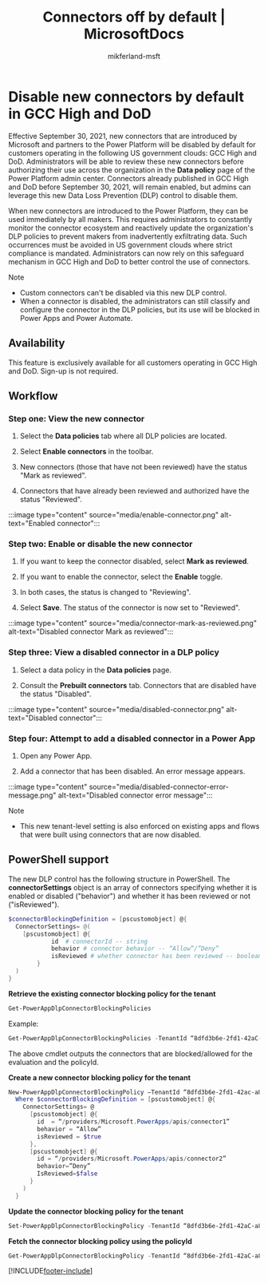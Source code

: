 ﻿---
title: "Connectors off by default | MicrosoftDocs"
description: Describes how the connectors are off by default for GCC High and DoD.
ms.service: power-platform
ms.component: pa-admin
ms.topic: conceptual
ms.date: 10/11/2021
ms.subservice: admin
author: mikferland-msft
ms.author: miferlan
ms.reviewer: jimholtz
contributors:
  - mikferland-msft
ms.custom: "admin-security"
search.audienceType: 
  - admin
search.app:
  - D365CE
  - PowerApps
  - Powerplatform
  - Flow
---
# Disable new connectors by default in GCC High and DoD

Effective September 30, 2021, new connectors that are introduced by Microsoft and partners to the Power Platform will be disabled by default for customers operating in the following US government clouds: GCC High and DoD. Administrators will be able to review these new connectors before  authorizing their use across the organization in the **Data policy** page of the Power Platform admin center. Connectors already published in GCC High and DoD before September 30, 2021, will remain enabled, but admins can leverage this new Data Loss Prevention (DLP) control to disable them.

When new connectors are introduced to the Power Platform, they can be used immediately by all makers. This requires administrators to constantly monitor the connector ecosystem and reactively update the organization's DLP policies to prevent makers from inadvertently exfiltrating data. Such occurrences must be avoided in US government clouds where strict compliance is mandated. Administrators can now rely on this safeguard mechanism in GCC High and DoD to better control the use of connectors.

> [!NOTE]
> - Custom connectors can't be disabled via this new DLP control.
> - When a connector is disabled, the administrators can still classify and configure the connector in the DLP policies, but its use will be blocked in Power Apps and Power Automate.

## Availability

This feature is exclusively available for all customers operating in GCC High and DoD. Sign-up is not required.

## Workflow

### Step one: View the new connector

1. Select the **Data policies** tab where all DLP policies are located.

2. Select **Enable connectors** in the toolbar.

3. New connectors (those that have not been reviewed) have the status "Mark as reviewed".

4. Connectors that have already been reviewed and authorized have the status "Reviewed".

:::image type="content" source="media/enable-connector.png" alt-text="Enabled connector":::

### Step two: Enable or disable the new connector

1. If you want to keep the connector disabled, select **Mark as reviewed**.

2. If you want to enable the connector, select the **Enable** toggle.

3. In both cases, the status is changed to "Reviewing".

4. Select **Save**. The status of the connector is now set to "Reviewed".

:::image type="content" source="media/connector-mark-as-reviewed.png" alt-text="Disabled connector Mark as reviewed":::

### Step three: View a disabled connector in a DLP policy

1. Select a data policy in the **Data policies** page.

2. Consult the **Prebuilt connectors** tab. Connectors that are disabled have the status "Disabled".

:::image type="content" source="media/disabled-connector.png" alt-text="Disabled connector":::

### Step four: Attempt to add a disabled connector in a Power App

1. Open any Power App.

2. Add a connector that has been disabled. An error message appears.

:::image type="content" source="media/disabled-connector-error-message.png" alt-text="Disabled connector error message":::

> [!NOTE]
> - This new tenant-level setting is also enforced on existing apps and flows that were built using connectors that are now disabled.

## PowerShell support

The new DLP control has the following structure in PowerShell. The **connectorSettings** object is an array of connectors specifying whether it is enabled or disabled ("behavior") and whether it has been reviewed or not ("isReviewed").

```powershell
$connectorBlockingDefinition = [pscustomobject] @{ 
  ConnectorSettings= @( 
    [pscustomobject] @{ 
 			id  # connectorId -- string 
 			behavior # connector behavior -- “Allow”/”Deny” 
 			isReviewed # whether connector has been reviewed -- boolean 
 		} 
  ) 
} 
``` 

**Retrieve the existing connector blocking policy for the tenant**

```powershell
Get-PowerAppDlpConnectorBlockingPolicies
``` 

Example: 
```powershell
Get-PowerAppDlpConnectorBlockingPolicies -TenantId “8dfd3b6e-2fd1-42aC-a874-b1edc2db1531”
```

The above cmdlet outputs the connectors that are blocked/allowed for the evaluation and the policyId. 

**Create a new connector blocking policy for the tenant**

```powershell
New-PowerAppDlpConnectorBlockingPolicy –TenantId “8dfd3b6e-2fd1-42ac-a874-b1edc2db1531” -ConnectorBlockingDefinition $connectorBlockingDefinition
  Where $connectorBlockingDefinition = [pscustomobject] @{
    ConnectorSettings= @
      [pscustomobject] @{
        id  = “/providers/Microsoft.PowerApps/apis/connector1”
        behavior = “Allow”
        isReviewed = $true
      },
      [pscustomobject] @{
        id = “/providers/Microsoft.PowerApps/apis/connector2”
        behavior=”Deny”
        IsReviewed=$false
      }
    )
  }
```

**Update the connector blocking policy for the tenant**

```powershell
Set-PowerAppDlpConnectorBlockingPolicy -TenantId “8dfd3b6e-2fd1-42aC-a874-b1edc2db1531” -PolicyId “235d9cd9-edb1-4fe4-9a5a-e6eb2ba4ed80” -ConnectorBlockingDefinition $connectorBlockingDefinition
```

**Fetch the connector blocking policy using the policyId**

```powershell
Get-PowerAppDlpConnectorBlockingPolicy -TenantId “8dfd3b6e-2fd1-42aC-a874-b1edc2db1531” -PolicyId “235d9cd9-edb1-4fe4-9a5a-e6eb2ba4ed80”
```

[!INCLUDE[footer-include](../includes/footer-banner.md)]
